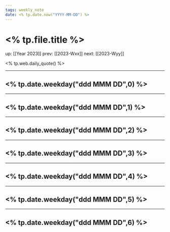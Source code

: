 ```yaml
---
tags: weekly_note
date: <% tp.date.now("YYYY-MM-DD") %>
---
```


# <% tp.file.title %>

up: [[Year 2023]]
prev: [[2023-Wxx]]
next: [[2023-Wyy]]

<% tp.web.daily_quote() %>

---

## <% tp.date.weekday("ddd MMM DD",0) %>

---

## <% tp.date.weekday("ddd MMM DD",1) %>

---

## <% tp.date.weekday("ddd MMM DD",2) %>

---

## <% tp.date.weekday("ddd MMM DD",3) %>

---

## <% tp.date.weekday("ddd MMM DD",4) %>

---

## <% tp.date.weekday("ddd MMM DD",5) %>

---

## <% tp.date.weekday("ddd MMM DD",6) %>